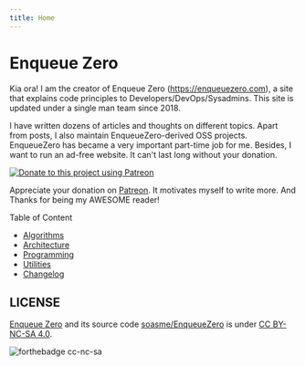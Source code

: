```yaml
---
title: Home
---
```


# Enqueue Zero

Kia ora! I am the creator of Enqueue Zero (<https://enqueuezero.com>), a site that
explains code principles to Developers/DevOps/Sysadmins. This site is updated under
a single man team since 2018.

I have written dozens of articles and thoughts on different topics. Apart from
posts, I also maintain EnqueueZero-derived OSS projects. EnqueueZero has became a
very important part-time job for me.  Besides, I want to run an ad-free website.
It can't last long without your donation.

[![Donate to this project using Patreon](https://img.shields.io/badge/patreon-donate-green.svg?style=for-the-badge&colorB=green)](https://patreon.com/enqueuezero)

Appreciate your donation on [Patreon]. It motivates myself to write more.
And Thanks for being my AWESOME reader!

Table of Content

* [Algorithms](/category/algorithm.html)
* [Architecture](/category/architecture.html)
* [Programming](/category/programming.html)
* [Utilities](/category/utility.html)
* [Changelog](/category/changelog.html)

## LICENSE

[Enqueue Zero] and its source code [soasme/EnqueueZero] is under [CC BY-NC-SA 4.0].

![forthebadge cc-nc-sa](http://ForTheBadge.com/images/badges/cc-nc-sa.svg)

[Patreon]: https://www.patreon.com/enqueuezero
[Enqueue Zero]: https://enqueuezero.com/
[soasme/EnqueueZero]: https://github.com/soasme/EnqueueZero
[CC BY-NC-SA 4.0]: https://creativecommons.org/licenses/by-nc-sa/4.0/
